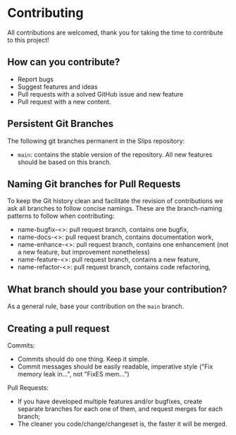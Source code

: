 # Contributing

All contributions are welcomed, thank you for taking the time to contribute to this project! 

## How can you contribute?

* Report bugs
* Suggest features and ideas
* Pull requests with a solved GitHub issue and new feature
* Pull request with a new content.

## Persistent Git Branches

The following git branches permanent in the Slips repository:

- `main`: contains the stable version of the repository. All new features should be based on this branch.
   
## Naming Git branches for Pull Requests

To keep the Git history clean and facilitate the revision of contributions we 
ask all branches to follow concise namings. These are the branch-naming patterns
to follow when contributing:

- name-bugfix-<>:        pull request branch, contains one bugfix,
- name-docs-<>:          pull request branch, contains documentation work,
- name-enhance-<>:       pull request branch, contains one enhancement (not a new feature, but improvement nonetheless)
- name-feature-<>:       pull request branch, contains a new feature,
- name-refactor-<>:      pull request branch, contains code refactoring,

## What branch should you base your contribution?

As a general rule, base your contribution on the `main` branch.

## Creating a pull request

Commits:
- Commits should do one thing. Keep it simple.
- Commit messages should be easily readable, imperative style ("Fix memory leak in...", not "FixES mem...")

Pull Requests:
- If you have developed multiple features and/or bugfixes, create separate
    branches for each one of them, and request merges for each branch;
- The cleaner you code/change/changeset is, the faster it will be merged.
